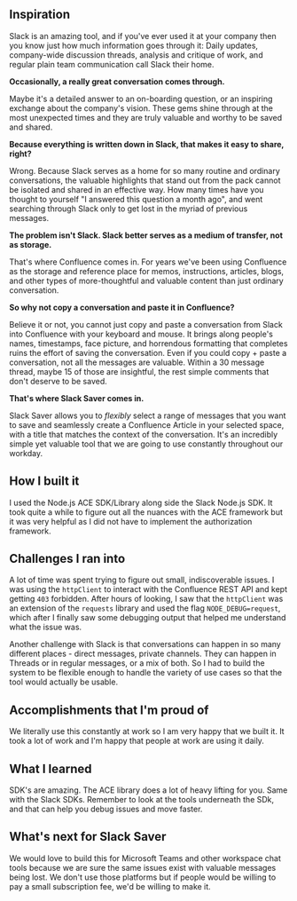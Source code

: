 ## Inspiration
Slack is an amazing tool, and if you've ever used it at your company then you know just how much information goes through it: Daily updates, company-wide discussion threads, analysis and critique of work, and regular plain team communication call Slack their home. 

**Occasionally, a really great conversation comes through.** 

Maybe it's a detailed answer to an on-boarding question, or an inspiring exchange about the company's vision. These gems shine through at the most unexpected times and they are truly valuable and worthy to be saved and shared. 

**Because everything is written down in Slack, that makes it easy to share, right?**

Wrong. Because Slack serves as a home for so many routine and ordinary conversations, the valuable highlights that stand out from the pack cannot be isolated and shared in an effective way. How many times have you thought to yourself "I answered this question a month ago", and went searching through Slack only to get lost in the myriad of previous messages.

**The problem isn't Slack. Slack better serves as a medium of transfer, not as storage.**

That's where Confluence comes in. For years we've been using Confluence as the storage and reference place for memos, instructions, articles, blogs, and other types of more-thoughtful and valuable content than just ordinary conversation.

**So why not copy a conversation and paste it in Confluence?**

Believe it or not, you cannot just copy and paste a conversation from Slack into Confluence with your keyboard and mouse. It brings along people's names, timestamps, face picture, and horrendous formatting that completes ruins the effort of saving the conversation. Even if you could copy + paste a conversation, not all the messages are valuable. Within a 30 message thread, maybe 15 of those are insightful, the rest simple comments that don't deserve to be saved.

**That's where Slack Saver comes in.**

Slack Saver allows you to *flexibly* select a range of messages that you want to save and seamlessly create a Confluence Article in your selected space, with a title that matches the context of the conversation. It's an incredibly simple yet valuable tool that we are going to use constantly throughout our workday.

## How I built it
I used the Node.js ACE SDK/Library along side the Slack Node.js SDK. It took quite a while to figure out all the nuances with the ACE framework but it was very helpful as I did not have to implement the authorization framework.

## Challenges I ran into
A lot of time was spent trying to figure out small, indiscoverable issues. I was using the `httpClient` to interact with the Confluence REST API and kept getting `403` forbidden. After hours of looking, I saw that the `httpClient` was an extension of the `requests` library and used the flag `NODE_DEBUG=request`, which after I finally saw some debugging output that helped me understand what the issue was.

Another challenge with Slack is that conversations can happen in so many different places - direct messages, private channels. They can happen in Threads or in regular messages, or a mix of both. So I had to build the system to be flexible enough to handle the variety of use cases so that the tool would actually be usable.

## Accomplishments that I'm proud of
We literally use this constantly at work so I am very happy that we built it. It took a lot of work and I'm happy that people at work are using it daily.

## What I learned
SDK's are amazing. The ACE library does a lot of heavy lifting for you. Same with the Slack SDKs. Remember to look at the tools underneath the SDk, and that can help you debug issues and move faster.

## What's next for Slack Saver
We would love to build this for Microsoft Teams and other workspace chat tools because we are sure the same issues exist with valuable messages being lost. We don't use those platforms but if people would be willing to pay a small subscription fee, we'd be willing to make it.
